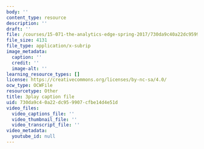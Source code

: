 ```yaml
---
body: ''
content_type: resource
description: ''
draft: ''
file: /courses/15-071-the-analytics-edge-spring-2017/730da9c40a22dc959907cfbe14d4e51d_1-_pwzJ8nPw.srt
file_size: 4131
file_type: application/x-subrip
image_metadata:
  caption: ''
  credit: ''
  image-alt: ''
learning_resource_types: []
license: https://creativecommons.org/licenses/by-nc-sa/4.0/
ocw_type: OCWFile
resourcetype: Other
title: 3play caption file
uid: 730da9c4-0a22-dc95-9907-cfbe14d4e51d
video_files:
  video_captions_file: ''
  video_thumbnail_file: ''
  video_transcript_file: ''
video_metadata:
  youtube_id: null
---
```

